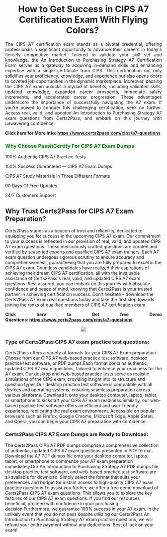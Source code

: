 <h1 style="text-align: center;"><strong>How to Get Success in CIPS A7 Certification Exam With Flying Colors? </strong></h1>

<p style="text-align: justify;">The CIPS A7 certification exam stands as a pivotal credential, offering professionals a significant opportunity to advance their careers in today's fiercely competitive market. Tailored to validate your skill set and knowledge, the An Introduction to Purchasing Strategy A7 Certification Exam serves as a gateway to acquiring in-demand skills and enhancing expertise with a single certificate from CIPS. This certification not only solidifies your proficiency, knowledge, and experience but also opens doors to coveted job opportunities in the dynamic marketplace. Moreover, passing the CIPS A7 exam unlocks a myriad of benefits, including validated skills, updated knowledge, expanded career prospects, immediate salary increments, and accelerated career progression. These advantages underscore the importance of successfully navigating the A7 exam. If you're poised to conquer this challenging certification, seek no further. Access real, valid, and updated An Introduction to Purchasing Strategy A7 exam questions from Certs2Pass, and embark on this journey with unwavering confidence.</p>

<p style="text-align: justify;"><strong>Click here for More Info: <a href="https://www.certs2pass.com/cips/a7-questions">https://www.certs2pass.com/cips/a7-questions</a></strong></p>

<h3><strong><span style="display:block; color:Green;">Why Choose PassitCertify For CIPS A7 Exam Dumps: </span></strong></h3>

<p style="text-align: justify;">100% Authentic CIPS A7 Practice Tests</p>

<p style="text-align: justify;">100% Success Guaranteed — CIPS A7 Exam Dumps</p>

<p style="text-align: justify;">CIPS A7 Study Materials In Three Different Formats</p>

<p style="text-align: justify;">90 Days Of Free Updates</p>

<p style="text-align: justify;">24/7 Customers Support</p>

<h2><strong>Why Trust Certs2Pass for CIPS A7 Exam Preparation?</strong></h2>

<p>Certs2Pass stands as a beacon of trust and reliability, dedicated to equipping you for success in the upcoming CIPS A7 exam. Our commitment to your success is reflected in our provision of real, valid, and updated CIPS A7 exam questions. These meticulously crafted questions are curated and verified by seasoned experts and qualified CIPS A7 exam trainers. Each A7 exam question undergoes rigorous scrutiny to ensure accuracy and comprehensiveness, guaranteeing that you are fully prepared to excel in the CIPS A7 exam. Countless candidates have realized their aspirations of achieving their dream CIPS A7 certification, all with the invaluable assistance of Certs2Pass's real, valid, and updated CIPS A7 exam questions. Rest assured, you can embark on this journey with absolute confidence and peace of mind, knowing that Certs2Pass is your trusted partner in achieving certification success. Don't hesitate – download the Certs2Pass A7 exam real questions today and take the first step towards joining the ranks of qualified members of CIPS A7 certification exam.</p>

<p style="text-align: justify;"><strong>Click here to Get free Demo Questions: <a href="https://www.certs2pass.com/cips/a7-questions">https://www.certs2pass.com/cips/a7-questions</a></strong></p>

<p style="text-align: center;"><img src="https://i.imgur.com/8DtcaoZ.jpg" /></p>

<h3 style="text-align: justify;"><strong>Type of Certs2Pass CIPS A7 exam practice test questions:</strong></h3>

<p>Certs2Pass offers a variety of formats for your CIPS A7 Exam preparation. Choose from our CIPS A7 web-based practice test software, desktop practice test software, or PDF dumps.Each format contains authentic, updated CIPS A7 exam questions, tailored to enhance your readiness for the A7 exam. Our desktop and web-based practice tests serve as realistic simulations of the CIPS exam, providing insight into its structure and question types.Our desktop practice test software is compatible with all devices and operating systems, ensuring seamless preparation across various platforms. Download it onto your desktop computer, laptop, tablet, or smartphone to kickstart your CIPS A7 exam readiness.Similarly, our web-based practice test software offers an efficient and user-friendly experience, replicating the real exam environment. Accessible on popular browsers such as Firefox, Google Chrome, Microsoft Edge, Apple Safari, and Opera, you can begin your CIPS A7 preparation with confidence.</p>

<h3 style="text-align: justify;"><strong>Certs2Pass CIPS A7 Exam Dumps are Ready to Download:</strong></h3>

<p>The Certs2Pass CIPS A7 PDF dumps comprise a comprehensive collection of authentic, updated CIPS A7 exam questions presented in PDF format. Download the A7 PDF dumps file onto your desktop computer, laptop, tablet, or smartphone to commence your A7 exam preparation immediately.Our An Introduction to Purchasing Strategy A7 PDF dumps file, desktop practice test software, and web-based practice test software are all available for download. Simply select the format that suits your preferences and budget for instant access to high-quality CIPS A7 exam practice questions.To assist you further, we offer a free demo download of Certs2Pass CIPS A7 exam questions. This allows you to explore the key features of our CIPS A7 exam questions. If you find our resources beneficial, proceed with confidence in your purchasing decision.Furthermore, we guarantee 100% success in your A7 exam. In the unlikely event that you do not pass despite utilizing our Certs2Pass An Introduction to Purchasing Strategy A7 exam practice questions, we will refund your entire payment without any deductions. Best of luck on your exam!</p>
